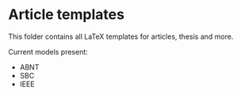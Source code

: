 # Article templates

This folder contains all LaTeX templates for articles, thesis and more.

Current models present:

* ABNT
* SBC
* IEEE
